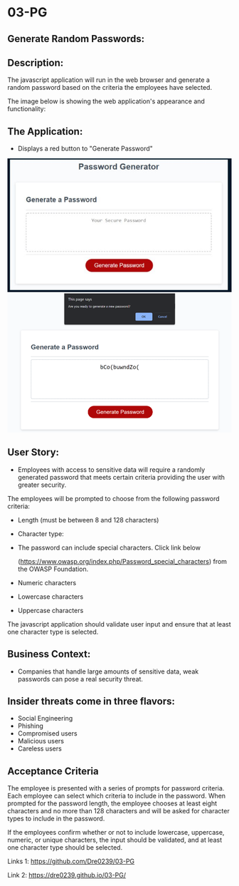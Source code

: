 # 03-PG

## Generate Random Passwords:

## Description:

The javascript application will run in the web browser and generate a random password based on the criteria the employees have selected.

The image below is showing the web application's appearance and functionality:

## The Application:

- Displays a red button to "Generate Password"

<img src="./assets/password generator.jpg" alt ="pic of app" title="Password Generator" />
<img src= "./assets/password generator function.png" alt = "function pic" />

## User Story:

- Employees with access to sensitive data will require a randomly generated password that meets certain criteria providing the user with greater security.

The employees will be prompted to choose from the following password criteria:

- Length (must be between 8 and 128 characters)

- Character type:

- The password can include special characters. Click link below

  (https://www.owasp.org/index.php/Password_special_characters) from the OWASP Foundation.

- Numeric characters

- Lowercase characters

- Uppercase characters

The javascript application should validate user input and ensure that at least one character type is selected.

## Business Context:

- Companies that handle large amounts of sensitive data, weak passwords can pose a real security threat.

## Insider threats come in three flavors:

- Social Engineering
- Phishing
- Compromised users
- Malicious users
- Careless users

## Acceptance Criteria

The employee is presented with a series of prompts for password criteria. Each employee can select which criteria to include in the password. When prompted for the password length, the employee chooses at least eight characters and no more than 128 characters and will be asked for character types to include in the password.

If the employees confirm whether or not to include lowercase, uppercase, numeric, or unique characters, the input should be validated, and at least one character type should be selected.

Links 1: https://github.com/Dre0239/03-PG

Link 2: https://dre0239.github.io/03-PG/
